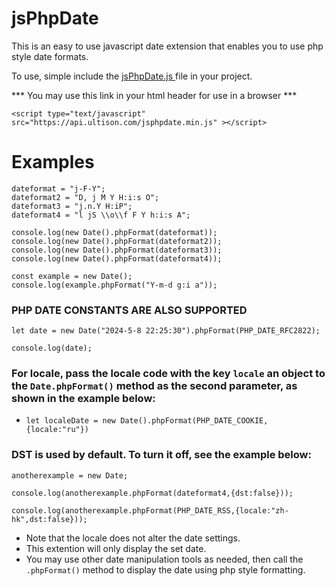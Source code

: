 # jsPhpDate
This is an easy to use javascript date extension that enables you to use php style date formats.

To use, simple include the [ jsPhpDate.js ](https://github.com/perfectcode1/jsPhpDate/blob/94cd1d3dbd66925e1a7c5cc930c8ec47d50d6630/jsPhpDate.min.js)  file in your project.

*** You may use this link in your html header for use in a browser ***
 ```
<script type="text/javascript" src="https://api.ultison.com/jsphpdate.min.js" ></script>
  ```
# Examples
```
dateformat = "j-F-Y";
dateformat2 = "D, j M Y H:i:s O";
dateformat3 = "j.n.Y H:iP";
dateformat4 = "l jS \\o\\f F Y h:i:s A";

console.log(new Date().phpFormat(dateformat));
console.log(new Date().phpFormat(dateformat2));
console.log(new Date().phpFormat(dateformat3));
console.log(new Date().phpFormat(dateformat4));

const example = new Date();
console.log(example.phpFormat("Y-m-d g:i a"));
```


### PHP DATE CONSTANTS ARE ALSO SUPPORTED
```
let date = new Date("2024-5-8 22:25:30").phpFormat(PHP_DATE_RFC2822);

console.log(date);
```

### For locale, pass the locale code with the key `locale` an object to the `Date.phpFormat()` method as the second parameter, as shown in the example below:

+ `let localeDate = new Date().phpFormat(PHP_DATE_COOKIE,{locale:"ru"})`

### DST is used by default. To turn it off, see the example below:
```
anotherexample = new Date;

console.log(anotherexample.phpFormat(dateformat4,{dst:false}));

console.log(anotherexample.phpFormat(PHP_DATE_RSS,{locale:"zh-hk",dst:false}));
```

+ Note that the locale does not alter the date settings.
+ This extention will only display the set date.
+ You may use other date manipulation tools as needed, then call the `.phpFormat()` method to display the date using php style formatting.


